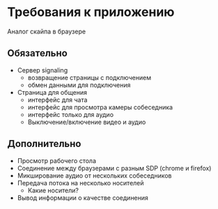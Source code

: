 # Требования к приложению
Аналог скайпа в браузере

## Обязательно
* Сервер signaling
    * возвращение страницы с подключением
    * обмен данными для подключения
* Страница для общения
    * интерфейс для чата
    * интерфейс для просмотра камеры собеседника
    * интерфейс только для аудио
    * Выключение/включение видео и аудио 

## Дополнительно
* Просмотр рабочего стола
* Соединение между браузерами с разным SDP (chrome и firefox)
* Микширование аудио от нескольких собеседников
* Передача потока на несколько носителей
    * Какие носители?
* Вывод информации о качестве соединения
